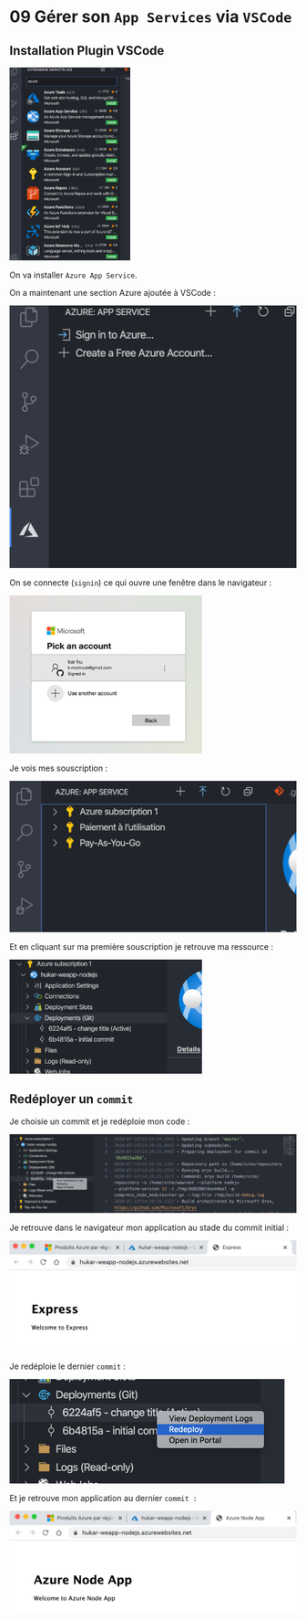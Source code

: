 # 09 Gérer son `App Services` via `VSCode`

## Installation Plugin VSCode

<img src="assets/Screenshot2020-07-15at15.16.20.png" alt="Screenshot 2020-07-15 at 15.16.20" style="zoom:33%;" />

On va installer `Azure App Service`.

On a maintenant une section Azure ajoutée à VSCode :

<img src="assets/Screenshot2020-07-15at15.17.41.png" alt="Screenshot 2020-07-15 at 15.17.41" style="zoom:50%;" />

On se connecte (`signin`) ce qui ouvre une fenêtre dans le navigateur :

<img src="assets/Screenshot2020-07-15at15.18.47.png" alt="Screenshot 2020-07-15 at 15.18.47" style="zoom: 33%;" />

Je vois mes souscription :

<img src="assets/Screenshot2020-07-15at15.19.46.png" alt="Screenshot 2020-07-15 at 15.19.46" style="zoom:50%;" />

Et en cliquant sur ma première souscription je retrouve ma ressource :

<img src="assets/Screenshot2020-07-15at15.20.55.png" alt="Screenshot 2020-07-15 at 15.20.55" style="zoom:33%;" />

## Redéployer un `commit`

Je choisie un commit et je redéploie mon code :

<img src="assets/Screenshot2020-07-15at15.22.25.png" alt="Screenshot 2020-07-15 at 15.22.25" style="zoom:50%;" />

Je retrouve dans le navigateur mon application au stade du commit initial :

<img src="assets/Screenshot2020-07-15at15.24.32.png" alt="Screenshot 2020-07-15 at 15.24.32" style="zoom:50%;" />

Je redéploie le dernier `commit` :

<img src="assets/Screenshot2020-07-15at15.27.01.png" alt="Screenshot 2020-07-15 at 15.27.01" style="zoom:50%;" />

Et je retrouve mon application au dernier `commit :`

<img src="assets/Screenshot2020-07-15at15.27.39.png" alt="Screenshot 2020-07-15 at 15.27.39" style="zoom:50%;" />
